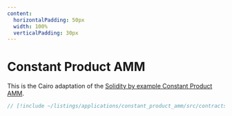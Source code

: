 ```yaml
---
content:
  horizontalPadding: 50px
  width: 100%
  verticalPadding: 30px
---
```


# Constant Product AMM

This is the Cairo adaptation of the [Solidity by example Constant Product AMM](https://solidity-by-example.org/defi/constant-product-amm/).

```rust
// [!include ~/listings/applications/constant_product_amm/src/contracts.cairo:ConstantProductAmmContract]
```
